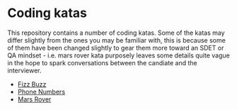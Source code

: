 # Coding katas
This repository contains a number of coding katas. Some of the katas may differ slightly from the ones you may be familiar with, this is because some of them have been changed slightly to gear them more toward an SDET or QA mindset - i.e. mars rover kata purposely leaves some details quite vague in the hope to spark conversations between the candiate and the interviewer.

* [Fizz Buzz](https://github.com/vivrichards600/coding-katas/blob/master/FizzBuzz.md)
* [Phone Numbers](https://github.com/vivrichards600/coding-katas/blob/master/PhoneNumbers.md)
* [Mars Rover](https://github.com/vivrichards600/coding-katas/blob/master/MarsRover.md)
